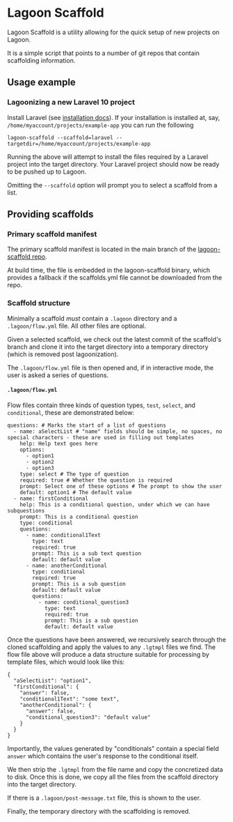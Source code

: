 # Lagoon Scaffold

Lagoon Scaffold is a utility allowing for the quick setup of new projects on Lagoon.

It is a simple script that points to a number of git repos that contain scaffolding information.

## Usage example

### Lagoonizing a new Laravel 10 project

Install Laravel (see [installation docs](https://laravel.com/docs/10.x/installation#getting-started-on-linux)).
If your installation is installed at, say, `/home/myaccount/projects/example-app` you can run the following

```
lagoon-scaffold --scaffold=laravel --targetdir=/home/myaccount/projects/example-app
```

Running the above will attempt to install the files required by a Laravel project into the target directory.
Your Laravel project should now be ready to be pushed up to Lagoon.

Omitting the `--scaffold` option will prompt you to select a scaffold from a list.

## Providing scaffolds

### Primary scaffold manifest

The primary scaffold manifest is located in the main branch of the [lagoon-scaffold repo](https://raw.githubusercontent.com/uselagoon/lagoon-scaffold/main/internal/assets/scaffolds.yml).

At build time, the file is embedded in the lagoon-scaffold binary, which provides a fallback if the scaffolds.yml file cannot be downloaded from the repo.

### Scaffold structure

Minimally a scaffold _must_ contain a `.lagoon` directory and a `.lagoon/flow.yml` file.
All other files are optional.

Given a selected scaffold, we check out the latest commit of the scaffold's branch and clone it into the target directory into a temporary directory (which is removed post lagoonization).

The `.lagoon/flow.yml` file is then opened and, if in interactive mode, the user is asked a series of questions.

#### `.lagoon/flow.yml`

Flow files contain three kinds of question types, `test`, `select`, and `conditional`, these are demonstrated below:

```
questions: # Marks the start of a list of questions
  - name: aSelectList # "name" fields should be simple, no spaces, no special characters - these are used in filling out templates
    help: Help text goes here
    options:
      - option1
      - option2
      - option3
    type: select # The type of question
    required: true # Whether the question is required
    prompt: Select one of these options # The prompt to show the user
    default: option1 # The default value
  - name: firstConditional
    help: This is a conditional question, under which we can have subquestions
    prompt: This is a conditional question
    type: conditional
    questions:
      - name: conditional1Text
        type: text
        required: true
        prompt: This is a sub text question
        default: default value
      - name: anotherConditional
        type: conditional
        required: true
        prompt: This is a sub question
        default: default value
        questions:
          - name: conditional_question3
            type: text
            required: true
            prompt: This is a sub question
            default: default value
```

Once the questions have been answered, we recursively search through the cloned scaffolding and apply the values to any `.lgtmpl` files we find.
The flow file above will produce a data structure suitable for processing by template files, which would look like this:

```
{
  "aSelectList": "option1",
  "firstConditional": {
    "answer": false,
    "conditional1Text": "some text",
    "anotherConditional": {
      "answer": false,
      "conditional_question3": "default value"
    }
  }
}
```

Importantly, the values generated by "conditionals" contain a special field `answer` which contains the user's response to the conditional itself.

We then strip the `.lgtmpl` from the file name and copy the concretized data to disk.
Once this is done, we copy all the files from the scaffold directory into the target directory.

If there is a `.lagoon/post-message.txt` file, this is shown to the user.

Finally, the temporary directory with the scaffolding is removed.